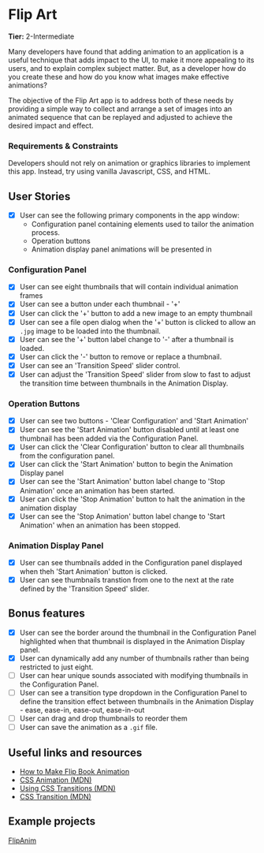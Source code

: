 # Flip Art

**Tier:** 2-Intermediate

Many developers have found that adding animation to an application is a
useful technique that adds impact to the UI, to make it more appealing to its users,
and to explain complex subject matter. But, as a developer how do you create 
these and how do you know what images make effective animations?

The objective of the Flip Art app is to address both of these needs by 
providing a simple way to collect and arrange a set of images into an
animated sequence that can be replayed and adjusted to achieve the desired
impact and effect.

### Requirements & Constraints

Developers should not rely on animation or graphics libraries to implement
this app. Instead, try using vanilla Javascript, CSS, and HTML.

## User Stories

-   [x] User can see the following primary components in the app window:
    - Configuration panel containing elements used to tailor the animation
    process.
    - Operation buttons
    - Animation display panel animations will be presented in

### Configuration Panel
-   [x] User can see eight thumbnails that will contain individual animation 
frames
-   [x] User can see a button under each thumbnail - '+'
-   [x] User can click the '+' button to add a new image to an empty thumbnail
-   [x] User can see a file open dialog when the '+' button is clicked to 
allow an `.jpg` image to be loaded into the thumbnail. 
-   [x] User can see the '+' button label change to '-' after a thumbnail is
loaded.
-   [x] User can click the '-' button to remove or replace a thumbnail.
-   [x] User can see an 'Transition Speed' slider control. 
-   [x] User can adjust the 'Transition Speed' slider from slow to fast to
adjust the transition time between thumbnails in the Animation Display.

### Operation Buttons
-   [x] User can see two buttons - 'Clear Configuration' and 'Start Animation'
-   [x] User can see the 'Start Animation' button disabled until at least one
thumbnail has been added via the Configuration Panel.
-   [x] User can click the 'Clear Configuration' button to clear all thumbnails
from the configuration panel.
-   [x] User can click the 'Start Animation' button to begin the Animation 
Display panel
-   [x] User can see the 'Start Animation' button label change to 'Stop
Animation' once an animation has been started.
-   [x] User can click the 'Stop Animation' button to halt the animation in
the animation display
-   [x] User can see the 'Stop Animation' button label change to 'Start
Animation' when an animation has been stopped.

### Animation Display Panel
-   [x] User can see thumbnails added in the Configuration panel displayed
when theh 'Start Animation' button is clicked. 
-   [x] User can see thumbnails transtion from one to the next at the rate
defined by the 'Transition Speed' slider.

## Bonus features

-   [x] User can see the border around the thumbnail in the Configuration Panel
highlighted when that thumbnail is displayed in the Animation Display panel.
-   [x] User can dynamically add any number of thumbnails rather than being
restricted to just eight.
-   [ ] User can hear unique sounds associated with modifying thumbnails in the 
Configuration Panel.
-   [ ] User can see a transition type dropdown in the Configuration Panel to
define the transition effect between thumbnails in the Animation Display - 
ease, ease-in, ease-out, ease-in-out
-   [ ] User can drag and drop thumbnails to reorder them
-   [ ] User can save the animation as a `.gif` file.

## Useful links and resources

- [How to Make Flip Book Animation](https://www.youtube.com/watch?v=Njl-uqnmBGA)
- [CSS Animation (MDN)](https://developer.mozilla.org/en-US/docs/Web/CSS/animation)
- [Using CSS Transitions (MDN)](https://developer.mozilla.org/en-US/docs/Web/CSS/CSS_Transitions/Using_CSS_transitions)
- [CSS Transition (MDN)](https://developer.mozilla.org/en-US/docs/Web/CSS/transition)

## Example projects

[FlipAnim](http://flipanim.com/)